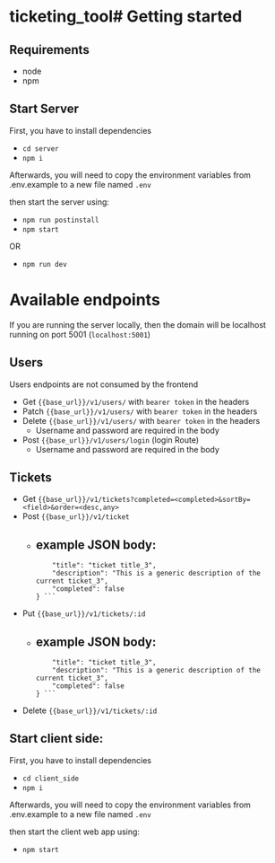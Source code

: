 # ticketing_tool# Getting started

## Requirements

* node
* npm

## Start Server

First, you have to install dependencies

- `cd server`
- `npm i`

Afterwards, you will need to copy the environment variables from .env.example to a new file named `.env`

then start the server using:

- `npm run postinstall`
- `npm start`

OR

- `npm run dev`

# Available endpoints

If you are running the server locally, then the domain will be localhost running on port 5001 (`localhost:5001`)

## Users

Users endpoints are not consumed by the frontend

- Get `{{base_url}}/v1/users/` with `bearer token` in the headers
- Patch `{{base_url}}/v1/users/` with `bearer token` in the headers
- Delete `{{base_url}}/v1/users/` with `bearer token` in the headers
    - Username and password are required in the body
- Post `{{base_url}}/v1/users/login` (login Route)
    - Username and password are required in the body


## Tickets

- Get `{{base_url}}/v1/tickets?completed=<completed>&sortBy=<field>&order=<desc,any>`
- Post `{{base_url}}/v1/ticket`
    - example JSON body:
        - 
        ```{
            "title": "ticket title_3",
            "description": "This is a generic description of the current ticket_3",
            "completed": false
        } ```
- Put `{{base_url}}/v1/tickets/:id`
    - example JSON body:
        - 
        ```{
            "title": "ticket title_3",
            "description": "This is a generic description of the current ticket_3",
            "completed": false
        } ```
- Delete `{{base_url}}/v1/tickets/:id`

## Start client side:

First, you have to install dependencies

- `cd client_side`
- `npm i`

Afterwards, you will need to copy the environment variables from .env.example to a new file named `.env`

then start the client web app using:

- `npm start`